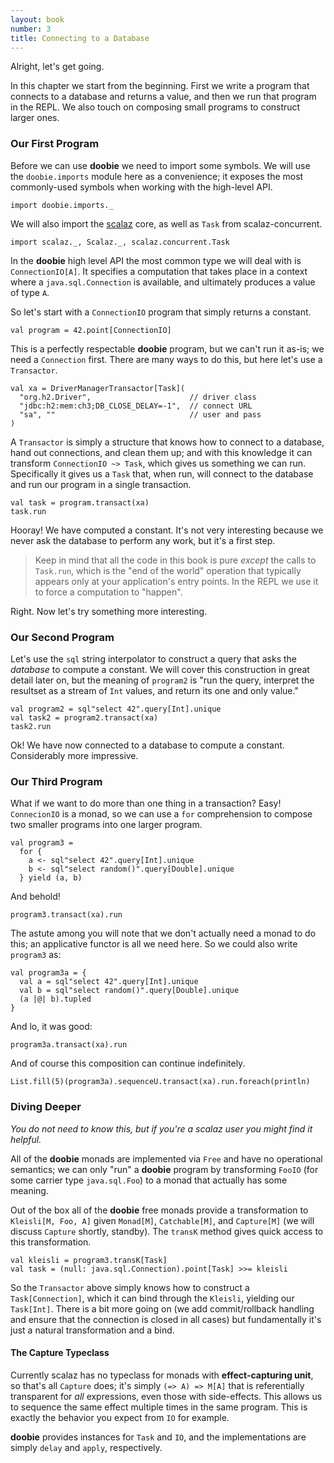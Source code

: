 ```yaml
---
layout: book
number: 3
title: Connecting to a Database
---
```


Alright, let's get going.

In this chapter we start from the beginning. First we write a program that connects to a database and returns a value, and then we run that program in the REPL. We also touch on composing small programs to construct larger ones.

### Our First Program

Before we can use **doobie** we need to import some symbols. We will use the `doobie.imports` module here as a convenience; it exposes the most commonly-used symbols when working with the high-level API.

```tut:silent
import doobie.imports._
```

We will also import the [scalaz](https://github.com/scalaz/scalaz) core, as well as `Task` from scalaz-concurrent.

```tut:silent
import scalaz._, Scalaz._, scalaz.concurrent.Task
```

In the **doobie** high level API the most common type we will deal with is `ConnectionIO[A]`. It specifies a computation that takes place in a context where a `java.sql.Connection` is available, and ultimately produces a value of type `A`.

So let's start with a `ConnectionIO` program that simply returns a constant.

```tut
val program = 42.point[ConnectionIO]
```

This is a perfectly respectable **doobie** program, but we can't run it as-is; we need a `Connection` first. There are many ways to do this, but here let's use a `Transactor`.

```tut:silent
val xa = DriverManagerTransactor[Task](
  "org.h2.Driver",                      // driver class
  "jdbc:h2:mem:ch3;DB_CLOSE_DELAY=-1",  // connect URL
  "sa", ""                              // user and pass
)
```

A `Transactor` is simply a structure that knows how to connect to a database, hand out connections, and clean them up; and with this knowledge it can transform `ConnectionIO ~> Task`, which gives us something we can run. Specifically it gives us a `Task` that, when run, will connect to the database and run our program in a single transaction.

```tut
val task = program.transact(xa)
task.run
```

Hooray! We have computed a constant. It's not very interesting because we never ask the database to perform any work, but it's a first step.


> Keep in mind that all the code in this book is pure *except* the calls to `Task.run`, which is the "end of the world" operation that typically appears only at your application's entry points. In the REPL we use it to force a computation to "happen".

Right. Now let's try something more interesting.

### Our Second Program

Let's use the `sql` string interpolator to construct a query that asks the *database* to compute a constant. We will cover this construction in great detail later on, but the meaning of `program2` is "run the query, interpret the resultset as a stream of `Int` values, and return its one and only value."

```tut
val program2 = sql"select 42".query[Int].unique
val task2 = program2.transact(xa)
task2.run
```

Ok! We have now connected to a database to compute a constant. Considerably more impressive. 


### Our Third Program

What if we want to do more than one thing in a transaction? Easy! `ConnecionIO` is a monad, so we can use a `for` comprehension to compose two smaller programs into one larger program.

```tut:silent
val program3 = 
  for {
    a <- sql"select 42".query[Int].unique
    b <- sql"select random()".query[Double].unique
  } yield (a, b)
```

And behold!

```tut
program3.transact(xa).run
```

The astute among you will note that we don't actually need a monad to do this; an applicative functor is all we need here. So we could also write `program3` as:

```tut:silent
val program3a = {
  val a = sql"select 42".query[Int].unique
  val b = sql"select random()".query[Double].unique
  (a |@| b).tupled
}
```

And lo, it was good:

```tut
program3a.transact(xa).run
```

And of course this composition can continue indefinitely.

```tut
List.fill(5)(program3a).sequenceU.transact(xa).run.foreach(println)
```


### Diving Deeper

*You do not need to know this, but if you're a scalaz user you might find it helpful.*

All of the **doobie** monads are implemented via `Free` and have no operational semantics; we can only "run" a **doobie** program by transforming `FooIO` (for some carrier type `java.sql.Foo`) to a monad that actually has some meaning. 

Out of the box all of the **doobie** free monads provide a transformation to `Kleisli[M, Foo, A]` given `Monad[M]`, `Catchable[M]`, and `Capture[M]` (we will discuss `Capture` shortly, standby). The `transK` method gives quick access to this transformation.

```tut
val kleisli = program3.transK[Task] 
val task = (null: java.sql.Connection).point[Task] >>= kleisli
```

So the `Transactor` above simply knows how to construct a `Task[Connection]`, which it can bind through the `Kleisli`, yielding our `Task[Int]`. There is a bit more going on (we add commit/rollback handling and ensure that the connection is closed in all cases) but fundamentally it's just a natural transformation and a bind.

#### The Capture Typeclass

Currently scalaz has no typeclass for monads with **effect-capturing unit**, so that's all `Capture` does; it's simply `(=> A) => M[A]` that is referentially transparent for *all* expressions, even those with side-effects. This allows us to sequence the same effect multiple times in the same program. This is exactly the behavior you expect from `IO` for example. 

**doobie** provides instances for `Task` and `IO`, and the implementations are simply `delay` and `apply`, respectively.



